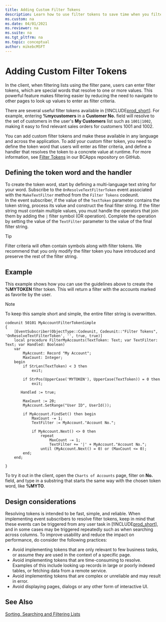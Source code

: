 ```yaml
---
title: Adding Custom Filter Tokens
description: Learn how to use filter tokens to save time when you filter data in lists.
ms.custom: na
ms.date: 04/01/2021
ms.reviewer: na
ms.suite: na
ms.tgt_pltfrm: na
ms.topic: conceptual
author: mikebcMSFT
---
```


# Adding Custom Filter Tokens

In the client, when filtering lists using the filter pane, users can enter filter tokens, which are special words that resolve to one or more values. This powerful feature makes filtering easier by reducing the need to navigate to other pages to look up values to enter as filter criteria.

There are several useful filter tokens available in [!INCLUDE[prod_short](../developer/includes/prod_short.md)]. For example, entering **%mycustomers** in a **Customer No.** field will resolve to the set of customers in the user's **My Customers** list such as `1001|1002`, making it easy to find relevant sales orders for customers 1001 and 1002.

You can add custom filter tokens and make these available in any language and across the application. To add your custom filter token, you need to define the token word that users will enter as filter criteria, and define a handler that resolves the token to a concrete value at runtime. For more information, see [Filter Tokens](https://github.com/microsoft/BCApps/tree/main/src/System%20Application/App/Filter%20Tokens) in our BCApps repository on GitHub.

## Defining the token word and the handler

To create the token word, start by defining a multi-language text string for your word. Subscribe to the `OnResolveTextFilterToken` event associated with the `MakeTextFilter` method from the `Filter Tokens` codeunit.  
In the event subscriber, if the value of the `TextToken` parameter contains the token string, process its value and construct the final filter string. If the filter string must contain multiple values, you must handle the operators that join them by adding the `|` filter symbol (OR operation). Complete the operation by setting the value of the `TextFilter` parameter to the value of the final filter string.

> [!TIP]  
> Filter criteria will often contain symbols along with filter tokens. We recommend that you only modify the filter token you have introduced and preserve the rest of the filter string.

## Example

This example shows how you can use the guidelines above to create the **%MYTOKEN** filter token. This will return a filter with the accounts marked as favorite by the user.

> [!NOTE]  
> To keep this sample short and simple, the entire filter string is overwritten.

```AL
codeunit 50101 MyAccountFilterTokenSimple
{
    [EventSubscriber(ObjectType::Codeunit, Codeunit::"Filter Tokens", 'OnResolveTextFilterToken', '', true, true)]
    local procedure FilterMyAccounts(TextToken: Text; var TextFilter: Text; var Handled: Boolean)
    var
        MyAccount: Record "My Account";
        MaxCount: Integer;
    begin
        if StrLen(TextToken) < 3 then
            exit;

        if StrPos(UpperCase('MYTOKEN'), UpperCase(TextToken)) = 0 then
            exit;

       Handled := true;

        MaxCount := 20;
        MyAccount.SetRange("User ID", UserId());

        if MyAccount.FindSet() then begin
            MaxCount -= 1;
            TextFilter := MyAccount."Account No.";

            if MyAccount.Next() <> 0 then
                repeat
                    MaxCount -= 1;
                    TextFilter += '|' + MyAccount."Account No.";
                until (MyAccount.Next() = 0) or (MaxCount <= 0);
        end;
    end;

}

```
To try it out in the client, open the `Charts of Accounts` page, filter on **No.** field, and type in a substring that starts the same way with the chosen token word, like **%MYTO**.

<!--
## Filter token example
This example extends the application with a new token word "%mysalesperson" representing my salesperson code as defined in the user table.
-->

## Design considerations

Resolving tokens is intended to be fast, simple, and reliable. When implementing event subscribers to resolve filter tokens, keep in mind that these events can be triggered from any user task in [!INCLUDE[prod_short](../developer/includes/prod_short.md)], and in some cases may be triggered repeatedly such as when searching across columns. To improve usability and reduce the impact on performance, do consider the following practices:

 - Avoid implementing tokens that are only relevant to few business tasks, or assume they are used in the context of a specific page.
 - Avoid implementing tokens that are time-consuming to resolve. Examples of this include looking up records in large or poorly indexed tables, or fetching data from a remote service.
 - Avoid implementing tokens that are complex or unreliable and may result in error.
 - Avoid displaying pages, dialogs or any other form of interactive UI.


## See Also

[Sorting, Searching and Filtering Lists](/dynamics365/business-central/ui-enter-criteria-filters)
